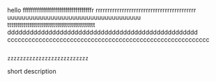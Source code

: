 hello
ffffffffffffffffffffffffffffffffffr
rrrrrrrrrrrrrrrrrrrrrrrrrrrrrrrrrrrrrrrrrr
uuuuuuuuuuuuuuuuuuuuuuuuuuuuuuuuuuuuu
tttttttttttttttttttttttttttttttttttttttttttt
ddddddddddddddddddddddddddddddddddddddddddddddddddd
cccccccccccccccccccccccccccccccccccccccccccccccccccccccccc
                                                               
                                                               zzzzzzzzzzzzzzzzzzzzzzzzzz
                                                               
                                                               
short description
